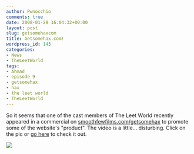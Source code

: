 ```yaml
---
author: Pwnocchio
comments: true
date: 2008-01-29 16:04:32+00:00
layout: post
slug: getsomehaxcom
title: Getsomehax.com!
wordpress_id: 143
categories:
- News
- TheLeetWorld
tags:
- Ahmad
- episode 9
- getsomehax
- hax
- the leet world
- TheLeetWorld
---
```


So it seems that one of the cast members of The Leet World recently appeared in a commercial on [smoothfewfilms.com/getsomehax](http://smoothfewfilms.com/getsomehax) to promote some of the website's "product".  The video is a little... disturbing.   Click on the pic or [go here](http://smoothfewfilms.com/getsomehax) to check it out.

[ ![](http://smoothfewfilms.com/images/full/getsomehax.jpg) ](http://smoothfewfilms.com/getsomehax)
